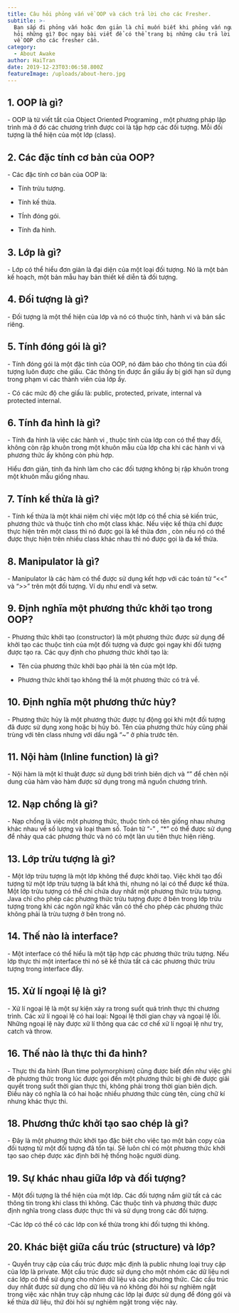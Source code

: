 ```yaml
---
title: Câu hỏi phỏng vấn về OOP và cách trả lời cho các Fresher.
subtitle: >-
  Bạn sắp đi phỏng vấn hoặc đơn giản là chỉ muốn biết khi phỏng vấn người ta sẽ
  hỏi những gì? Đọc ngay bài viết để có thể trang bị những câu trả lời cần thiết
  về OOP cho các fresher cần.
category:
  - About Awake
author: HaiTran
date: 2019-12-23T03:06:58.800Z
featureImage: /uploads/about-hero.jpg
---
```

## 1. OOP là gì?

\- OOP là từ viết tắt của Object Oriented Programing , một phương pháp lập trình mà ở đó các chương trình được coi là tập hợp các đối tượng. Mỗi đối tượng là thể hiện của một lớp (class).



## 2. Các đặc tính cơ bản của OOP?

\- Các đặc tính cơ bản của OOP là:

+ Tính trừu tượng.

+ Tính kế thừa.

+ TÍnh đóng gói.

+ Tính đa hình.



## 3. Lớp là gì?

\- Lớp có thể hiểu đơn giản là đại diện của một loại đối tượng. Nó là một bản kế hoạch, một bản mẫu hay bản thiết kế diễn tả đối tượng.



## 4. Đối tượng là gì?

\- Đối tượng là một thể hiện của lớp và nó có thuộc tính, hành vi và bản sắc riêng.



## 5. Tính đóng gói là gì?

\- Tính đóng gói là một đặc tính của OOP, nó đảm bảo cho thông tin của đối tượng luôn được che giấu. Các thông tin được ẩn giấu ấy bị giới hạn sử dụng trong phạm vi các thành viên của lớp ấy.

\- Có các mức độ che giấu là: public, protected, private, internal và protected internal.



## 6. Tính đa hình là gì?

\- Tính đa hình là việc các hành vi , thuộc tính của lớp con có thể thay đổi, không còn rập khuôn trong một khuôn mẫu của lớp cha khi các hành vi và phương thức ấy không còn phù hợp.

Hiểu đơn giản, tính đa hình làm cho các đối tượng không bị rập khuôn trong một khuôn mẫu giống nhau.



## 7. Tính kế thừa là gì?

\- Tính kế thừa là một khái niệm chỉ việc một lớp có thể chia sẻ kiến trúc, phương thức và thuộc tính cho một class khác. Nếu việc kế thừa chỉ được thực hiện trên một class thì nó được gọi là kế thừa đơn , còn nếu nó có thể được thực hiện trên nhiều class khác nhau thì nó được gọi là đa kế thừa.



## 8. Manipulator là gì?

\- Manipulator là các hàm có thể được sử dụng kết hợp với các toán tử “<<” và “>>” trên một đối tượng. Ví dụ như endl và setw.



## 9. Định nghĩa một phương thức khởi tạo trong OOP?

\- Phương thức khởi tạo (constructor) là một phương thức được sử dụng để khởi tạo các thuộc tính của một đối tượng và được gọi ngay khi đối tượng được tạo ra. Các quy định cho phương thức khởi tạo là:

+ Tên của phương thức khởi bạo phải là tên của một lớp.

+ Phương thức khởi tạo không thể là một phương thức có trả về.



## 10. Định nghĩa một phương thức hủy?

\- Phương thức hủy là một phương thức được tự động gọi khi một đối tượng đã được sử dụng xong hoặc bị hủy bỏ. Tên của phương thức hủy cũng phải trùng với tên class nhưng với dấu ngã “~” ở phía trước tên.



## 11. Nội hàm (Inline function) là gì?

\- Nội hàm là một kĩ thuật được sử dụng bởi trình biên dịch và “” để chèn nội dung của hàm vào hàm được sử dụng trong mã nguồn chương trình.



## 12. Nạp chồng là gì?

\- Nạp chồng là việc một phương thức, thuộc tính có tên giống nhau nhưng khác nhau về số lượng và loại tham số. Toán tử “-” , “*” có thể được sử dụng để nhảy qua các phương thức và nó có một làn ưu tiên thực hiện riêng.



## 13. Lớp trừu tượng là gì?

\- Một lớp trừu tượng là một lớp không thể được khởi taọ. Việc khởi tạo đối tượng từ một lớp trừu tượng là bất khả thi, nhưng nó lại có thể được kế thừa. Một lớp trừu tượng có thể chỉ chứa duy nhất một phương thức trừu tượng. Java chỉ cho phép các phương thức trừu tượng được ở bên trong lớp trừu tượng trong khi các ngôn ngữ khác vẫn có thể cho phép các phương thức không phải là trừu tượng ở bên trong nó.



## 14. Thế nào là interface?

\- Một interface có thể hiểu là một tập hợp các phương thức trừu tượng. Nếu lớp thực thi một interface thì nó sẽ kế thừa tất cả các phương thức trừu tượng trong interface đấy.



## 15. Xử lí ngoại lệ là gì?

\- Xử lí ngoại lệ là một sự kiện xảy ra trong suốt quá trình thực thi chương trình. Các xử lí ngoại lệ có hai loại: Ngoại lệ thời gian chạy và ngoại lệ lỗi. Những ngoại lệ này được xử lí thông qua các cơ chế xử lí ngoại lệ như try, catch và throw.



## 16. Thế nào là thực thi đa hình?

\- Thực thi đa hình (Run time polymorphism) cũng được biết đến như việc ghi đè phương thức trong lúc được gọi đến một phương thức bị ghi đè được giải quyết trong suốt thời gian thực thi, không phải trong thời gian biên dịch. Điều này có nghĩa là có hai hoặc nhiều phương thức cùng tên, cùng chữ kí nhưng khác thực thi.



## 18. Phương thức khởi tạo sao chép là gì?

\- Đây là một phương thức khởi tạo đặc biệt cho việc tạo một bản copy của đối tượng từ một đối tượng đã tồn tại. Sẽ luôn chỉ có một phương thức khởi tạo sao chép được xác định bởi hệ thống hoặc người dùng.



## 19. Sự khác nhau giữa lớp và đối tượng?

\- Một đối tượng là thể hiện của một lớp. Các đối tượng nắm giữ tất cả các thông tin trong khi class thì không. Các thuộc tính và phương thức được định nghĩa trong class được thực thi và sử dụng trong các đối tượng.

\-Các lớp có thể có các lớp con kế thừa trong khi đối tượng thì không.



## 20. Khác biệt giữa cấu trúc (structure) và lớp?

\- Quyền truy cập của cấu trúc được mặc định là public nhưng loại truy cập của lớp là private. Một cấu trúc được sử dụng cho một nhóm các dữ liệu nơi các lớp có thể sử dụng cho nhóm dữ liệu và các phương thức. Các cấu trúc duy nhất được sử dụng cho dữ liệu và nó không đòi hỏi sự nghiêm ngặt trong việc xác nhận truy cập nhưng các lớp lại được sử dụng để đóng gói và kế thừa dữ liệu, thứ đòi hỏi sự nghiêm ngặt trong việc này.
